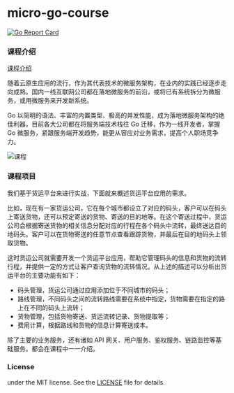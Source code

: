 # micro-go-course

[![Go Report Card](https://goreportcard.com/badge/github.com/etcd-io/etcd?style=flat-square)](https://goreportcard.com/report/github.com/etcd-io/etcd)

### 课程介绍
[课程介绍](https://kaiwu.lagou.com/course/courseInfo.htm?courseId=287)

随着云原生应用的流行，作为其代表技术的微服务架构，在业内的实践已经逐步走向成熟。国内一线互联网公司都在落地微服务的前沿，或将已有系统拆分为微服务，或用微服务来开发新系统。

Go 以简明的语法、丰富的内置类型、极高的并发性能，成为落地微服务架构的绝佳利器。目前各大公司都在将服务端技术栈往 Go 迁移，作为一线开发者，掌握 Go 微服务，紧跟服务端开发趋势，能更从容应对业务需求，提高个人职场竞争力。

![课程](http://image.blueskykong.com/WechatIMG105.jpeg)

### 课程项目
我们基于货运平台来进行实战，下面就来概述货运平台应用的需求。

比如，现在有一家货运公司，它在每个城市都设立了对应的码头，客户可以在码头上寄送货物，还可以预定寄送的货物、寄送的目的地等。在这个寄送过程中，货运公司会根据寄送货物的相关信息分配对应的行程在各个码头中流转，最终送达目的地码头。客户可以在货物寄送的任意节点查看跟踪货物，并最后在目的地码头上领取货物。

这时货运公司就需要开发一个货运平台应用，帮助它管理码头的信息和货物的流转行程，并提供一定的方式让客户查询货物的流转情况。从上述的描述可以分析出货运平台的主要功能有如下：

- 码头管理，货运公司通过应用添加位于不同城市的码头；
- 路线管理，不同码头之间的流转路线需要在系统中指定，货物需要在指定的路上在不同的码头上流转；
- 货物管理，包括货物寄送、货运流转记录、货物提取等；
- 费用计算，根据路线和货物的信息计算寄送成本。

除了主要的业务服务，还有诸如 API 网关、用户服务、鉴权服务、链路监控等基础服务。都会在课程中一一介绍。

### License

under the MIT license. See the [LICENSE](LICENSE) file for details.
